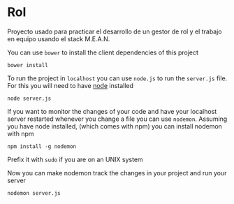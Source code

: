 # Rol
Proyecto usado para practicar el desarrollo de un gestor de rol y el trabajo en equipo usando el stack M.E.A.N.

You can use `bower` to install the client dependencies of this project
```
bower install
```

To run the project in `localhost` you can use `node.js` to run the `server.js` file. For this you will need to have [node](https://nodejs.org) installed
```
node server.js
```

If you want to monitor the changes of your code and have your localhost server restarted whenever you change a file you can use `nodemon`.
Assuming you have node installed, (which comes with npm) you can install nodemon with npm
```
npm install -g nodemon
```
Prefix it with `sudo` if you are on an UNIX system

Now you can make nodemon track the changes in your project and run your server
```
nodemon server.js
```

